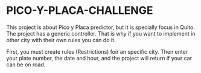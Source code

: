 # PICO-Y-PLACA-CHALLENGE

This project is about Pico y Placa predictor, but it is specially focus in Quito. The project has a generic controller. That is why if you want to implement in other city with their own rules you can do it.

First, you must create rules (Restrictions) foir an specific city. Then enter your plate number, the date and hour, and the project will return if your car can be on road.

